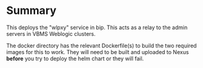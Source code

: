 # Summary

This deploys the "wlpxy" service in bip. This acts as a relay to the admin servers in VBMS Weblogic clusters.

The docker directory has the relevant Dockerfile(s) to build the two required images for this to work. They will need to be built and uploaded to Nexus **before** you try to deploy the helm chart or they will fail.

